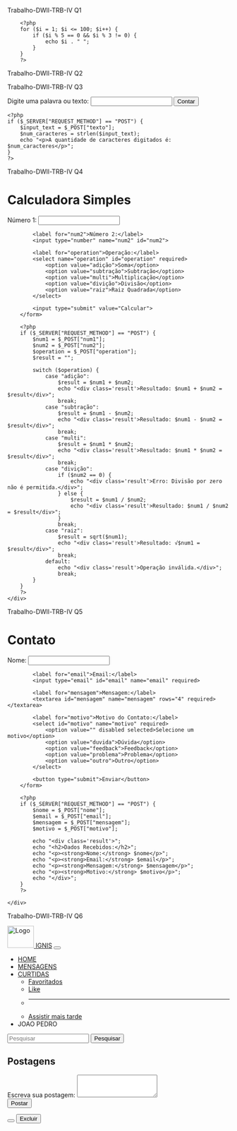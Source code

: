  Trabalho-DWll-TRB-IV Q1

<?php
        for ($i = 1; $i <= 100; $i++) {
            if ($i % 3 == 0 && $i % 5 != 0) {
                echo $i . " ";
            }
        }
        ?>

        <?php
        for ($i = 1; $i <= 100; $i++) {
            if ($i % 5 == 0 && $i % 3 != 0) {
                echo $i . " ";
            }
        }
        ?>


Trabalho-DWll-TRB-IV Q2

<?php

echo "Informe um número: ";
$numero = readline();

if ($numero % 2 == 0) {
    echo "O número $numero é par!";
} else {
    echo "O número $numero é ímpar!";
}
?>


Trabalho-DWll-TRB-IV Q3

<!DOCTYPE html>
<html>
<head>
    <title>Contador de Caracteres</title>
</head>
<body>
    <form method="post">
        <label for="texto">Digite uma palavra ou texto:</label>
        <input type="text" name="texto" id="texto">
        <button type="submit">Contar</button>
    </form>

    <?php
    if ($_SERVER["REQUEST_METHOD"] == "POST") {
        $input_text = $_POST["texto"];
        $num_caracteres = strlen($input_text);
        echo "<p>A quantidade de caracteres digitados é: $num_caracteres</p>";
    }
    ?>
</body>
</html>


 Trabalho-DWll-TRB-IV Q4

<!DOCTYPE html>
<html lang="en">
<head>
    <meta charset="UTF-8">
    <meta name="viewport" content="width=device-width, initial-scale=1.0">
    <title>Calculadora Simples</title>
    <link href="https://fonts.googleapis.com/css2?family=Roboto:wght@400;700&display=swap" rel="stylesheet">

</head>
<body>
    <div class="container">
        <h1>Calculadora Simples</h1>
        <form action="" method="post">
            <label for="num1">Número 1:</label>
            <input type="number" name="num1" id="num1" required>

            <label for="num2">Número 2:</label>
            <input type="number" name="num2" id="num2">

            <label for="operation">Operação:</label>
            <select name="operation" id="operation" required>
                <option value="adição">Soma</option>
                <option value="subtração">Subtração</option>
                <option value="multi">Multiplicação</option>
                <option value="divição">Divisão</option>
                <option value="raiz">Raiz Quadrada</option>
            </select>

            <input type="submit" value="Calcular">
        </form>

        <?php
        if ($_SERVER["REQUEST_METHOD"] == "POST") {
            $num1 = $_POST["num1"];
            $num2 = $_POST["num2"];
            $operation = $_POST["operation"];
            $result = "";

            switch ($operation) {
                case "adição":
                    $result = $num1 + $num2;
                    echo "<div class='result'>Resultado: $num1 + $num2 = $result</div>";
                    break;
                case "subtração":
                    $result = $num1 - $num2;
                    echo "<div class='result'>Resultado: $num1 - $num2 = $result</div>";
                    break;
                case "multi":
                    $result = $num1 * $num2;
                    echo "<div class='result'>Resultado: $num1 * $num2 = $result</div>";
                    break;
                case "divição":
                    if ($num2 == 0) {
                        echo "<div class='result'>Erro: Divisão por zero não é permitida.</div>";
                    } else {
                        $result = $num1 / $num2;
                        echo "<div class='result'>Resultado: $num1 / $num2 = $result</div>";
                    }
                    break;
                case "raiz":
                    $result = sqrt($num1);
                    echo "<div class='result'>Resultado: √$num1 = $result</div>";
                    break;
                default:
                    echo "<div class='result'>Operação inválida.</div>";
                    break;
            }
        }
        ?>
    </div>
</body>
</html>



 Trabalho-DWll-TRB-IV Q5

<!DOCTYPE html>
<html lang="pt-br">
<head>
    <meta charset="UTF-8">
    <meta name="viewport" content="width=device-width, initial-scale=1.0">
    <title>Contato</title>
    <link href="https://fonts.googleapis.com/css2?family=Roboto:wght@400;700&display=swap" rel="stylesheet">
    
</head>
<body>
    <div class="container">
        <h1>Contato</h1>
        <form id="contactForm" method="post" action="">
            <label for="nome">Nome:</label>
            <input type="text" id="nome" name="nome" required>

            <label for="email">Email:</label>
            <input type="email" id="email" name="email" required>

            <label for="mensagem">Mensagem:</label>
            <textarea id="mensagem" name="mensagem" rows="4" required></textarea>

            <label for="motivo">Motivo do Contato:</label>
            <select id="motivo" name="motivo" required>
                <option value="" disabled selected>Selecione um motivo</option>
                <option value="duvida">Dúvida</option>
                <option value="feedback">Feedback</option>
                <option value="problema">Problema</option>
                <option value="outro">Outro</option>
            </select>

            <button type="submit">Enviar</button>
        </form>

        <?php
        if ($_SERVER["REQUEST_METHOD"] == "POST") {
            $nome = $_POST["nome"];
            $email = $_POST["email"];
            $mensagem = $_POST["mensagem"];
            $motivo = $_POST["motivo"];

            echo "<div class='result'>";
            echo "<h2>Dados Recebidos:</h2>";
            echo "<p><strong>Nome:</strong> $nome</p>";
            echo "<p><strong>Email:</strong> $email</p>";
            echo "<p><strong>Mensagem:</strong> $mensagem</p>";
            echo "<p><strong>Motivo:</strong> $motivo</p>";
            echo "</div>";
        }
        ?>

    </div>
</body>
</html>


 Trabalho-DWll-TRB-IV Q6


<!DOCTYPE html>
<html lang="pt-br">
<head>
    <meta charset="UTF-8">
    <meta name="viewport" content="width=device-width, initial-scale=1.0">
    <title>IGNIS</title>
    <link href="https://cdn.jsdelivr.net/npm/bootstrap@5.3.0-alpha1/dist/css/bootstrap.min.css" rel="stylesheet">
    <link rel="stylesheet" href="css/style.css">

</head>
<body class="dark-mode">
    <nav class="navbar navbar-expand-lg navbar-dark-mode">
        <div class="container-fluid">
            <a class="navbar-brand" href="#">
                <img src="/QUESTÃO6/css/OIP-removebg-preview.png" alt="Logo" width="60" height="50" class="d-inline-block align-text-top">
            </a>
            <a id="LOGO" class="navbar-brand" href="#">IGNIS</a>
            <button class="navbar-toggler" type="button" data-bs-toggle="collapse" data-bs-target="#navbarSupportedContent" aria-controls="navbarSupportedContent" aria-expanded="false" aria-label="Toggle navigation">
                <span class="navbar-toggler-icon"></span>
            </button>
            <div class="collapse navbar-collapse" id="navbarSupportedContent">
                <ul class="navbar-nav me-auto mb-2 mb-lg-0">
                    <li class="nav-item">
                        <a class="nav-link active" aria-current="page" href="#">HOME</a>
                    </li>
                    <li class="nav-item">
                        <a class="nav-link" href="#">MENSAGENS</a>
                    </li>
                    <li class="nav-item dropdown">
                        <a class="nav-link dropdown-toggle" href="#" role="button" data-bs-toggle="dropdown" aria-expanded="false">CURTIDAS</a>
                        <ul class="dropdown-menu dark-mode">
                            <li><a class="dropdown-item" href="#">Favoritados</a></li>
                            <li><a class="dropdown-item" href="#">Like</a></li>
                            <li><hr class="dropdown-divider"></li>
                            <li><a class="dropdown-item" href="#">Assistir mais tarde</a></li>
                        </ul>
                    </li>
                    <li class="nav-item">
                        <a class="nav-link disabled" aria-disabled="true">JOAO PEDRO</a>
                    </li>
                </ul>
                <form class="d-flex" role="search">
                    <input class="form-control me-2 dark-mode" type="search" placeholder="Pesquisar" aria-label="Pesquisar">
                    <button class="btn btn-outline-success dark-mode" type="submit">Pesquisar</button>
                </form>
            </div>
        </div>
    </nav>
    <div class="container mt-5 dark-mode">
        <h2>Postagens</h2>
        <form id="postForm" method="post" action="">
            <input type="hidden" name="action" value="create">
            <div class="mb-3">
                <label for="postContent" class="form-label">Escreva sua postagem:</label>
                <textarea class="form-control dark-mode" id="postContent" name="texto" rows="3" required></textarea>
            </div>
            <button type="submit" class="btn btn-primary dark-mode">Postar</button>
        </form>
        <div id="postContainer" class="mt-3">
            <?php foreach ($publicacoes as $publicacao): ?>
                <div class="card mb-3 dark-mode">
                    <div class="card-body">
                        <p class="card-text"><?= htmlspecialchars($publicacao['texto']) ?></p>
                        <button class="btn btn-sm btn-outline-primary like-button" data-id="<?= $publicacao['id'] ?>">
                            <?= $publicacao['curtida'] ? 'Curtido' : 'Curtir' ?>
                        </button>
                        <button class="btn btn-sm btn-outline-danger delete-button" data-id="<?= $publicacao['id'] ?>">Excluir</button>
                    </div>
                </div>
            <?php endforeach; ?>
        </div>
    </div>
    <script src="https://cdn.jsdelivr.net/npm/bootstrap@5.3.0-alpha1/dist/js/bootstrap.bundle.min.js"></script>
    <script src="QUESTÃO6/js/script.js"> </script>
</body>
</html>
